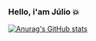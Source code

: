 ### Hello, i'am Júlio :boom: 

[![Anurag's GitHub stats](https://github-readme-stats.vercel.app/api?username=julioceno)](https://github.com/julioceno)
